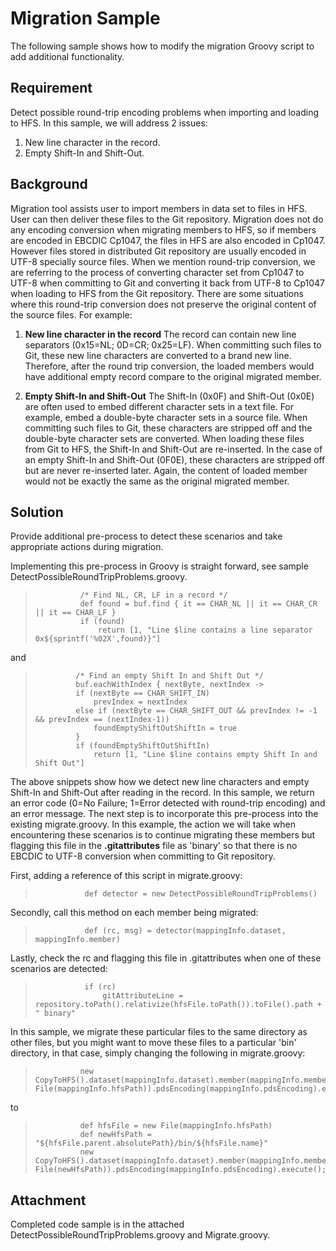 # Migration Sample
The following sample shows how to modify the migration Groovy script to add additional functionality.

## Requirement
Detect possible round-trip encoding problems when importing and loading to HFS.  In this sample, we will address 2 issues:
1. New line character in the record.
2. Empty Shift-In and Shift-Out.

## Background
Migration tool assists user to import members in data set to files in HFS.  User can then deliver these files to the Git repository.  Migration does not do any encoding conversion when migrating members to HFS, so if members are encoded in EBCDIC Cp1047, the files in HFS are also encoded in Cp1047.  However files stored in distributed Git repository are usually encoded in UTF-8 specially source files.  When we mention round-trip conversion, we are referring to the process of converting character set from Cp1047 to UTF-8 when committing to Git and converting it back from UTF-8 to Cp1047 when loading to HFS from the Git repository.  There are some situations where this round-trip conversion does not preserve the original content of the source files.  For example:
1.  **New line character in the record**
The record can contain new line separators (0x15=NL; 0D=CR; 0x25=LF).  When committing such files to Git, these new line characters are converted to a brand new line.  Therefore, after the round trip conversion, the loaded members would have additional empty record compare to the original migrated member.

2.  **Empty Shift-In and Shift-Out**
The Shift-In (0x0F) and Shift-Out (0x0E) are often used to embed different character sets in a text file.  For example, embed a double-byte character sets in a source file.  When committing such files to Git, these characters are stripped off and the double-byte character sets are converted.  When loading these files from Git to HFS, the Shift-In and Shift-Out are re-inserted.  In the case of an empty Shift-In and Shift-Out (0F0E), these characters are stripped off but are never re-inserted later.  Again, the content of loaded member would not be exactly the same as the original migrated member.

## Solution
Provide additional pre-process to detect these scenarios and take appropriate actions during migration.

Implementing this pre-process in Groovy is straight forward, see sample DetectPossibleRoundTripProblems.groovy.  

>               /* Find NL, CR, LF in a record */
>               def found = buf.find { it == CHAR_NL || it == CHAR_CR || it == CHAR_LF }
>               if (found)
>                   return [1, "Line $line contains a line separator 0x${sprintf('%02X',found)}"]

and

>              /* Find an empty Shift In and Shift Out */                    
>              buf.eachWithIndex { nextByte, nextIndex ->
>              if (nextByte == CHAR_SHIFT_IN)                    
>                  prevIndex = nextIndex                    
>              else if (nextByte == CHAR_SHIFT_OUT && prevIndex != -1 && prevIndex == (nextIndex-1))
>                  foundEmptyShiftOutShiftIn = true
>              }                  
>              if (foundEmptyShiftOutShiftIn)
>                  return [1, "Line $line contains empty Shift In and Shift Out"]

The above snippets show how we detect new line characters and empty Shift-In and Shift-Out after reading in the record.  In this sample, we return an error code (0=No Failure; 1=Error detected with round-trip encoding) and an error message.  The next step is to incorporate this pre-process into the existing migrate.groovy.  In this example, the action we will take when encountering these scenarios is to continue migrating these members but flagging this file in the **.gitattributes** file as 'binary' so that there is no EBCDIC to UTF-8 conversion when committing to Git repository.  

First, adding a reference of this script in migrate.groovy:

>                def detector = new DetectPossibleRoundTripProblems()

Secondly, call this method on each member being migrated:

>                def (rc, msg) = detector(mappingInfo.dataset, mappingInfo.member)

Lastly, check the rc and flagging this file in .gitattributes when one of these scenarios are detected:

>                if (rc)
>                    gitAttributeLine = repository.toPath().relativize(hfsFile.toPath()).toFile().path + " binary"

In this sample, we migrate these particular files to the same directory as other files, but you might want to move these files to a particular 'bin' directory, in that case, simply changing the following in migrate.groovy:

>               new CopyToHFS().dataset(mappingInfo.dataset).member(mappingInfo.member).file(new File(mappingInfo.hfsPath)).pdsEncoding(mappingInfo.pdsEncoding).execute();

to

>               def hfsFile = new File(mappingInfo.hfsPath)
>               def newHfsPath = "${hfsFile.parent.absolutePath}/bin/${hfsFile.name}" 
>               new CopyToHFS().dataset(mappingInfo.dataset).member(mappingInfo.member).file(new File(newHfsPath)).pdsEncoding(mappingInfo.pdsEncoding).execute();

## Attachment
Completed code sample is in the attached DetectPossibleRoundTripProblems.groovy and Migrate.groovy.





